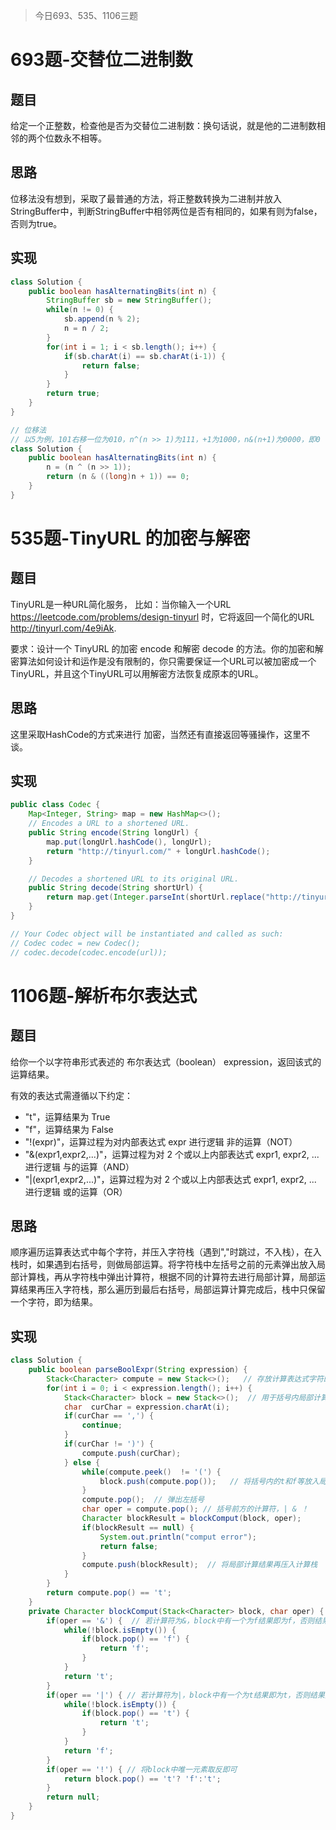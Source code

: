 > 今日693、535、1106三题

# 693题-交替位二进制数

## 题目

给定一个正整数，检查他是否为交替位二进制数：换句话说，就是他的二进制数相邻的两个位数永不相等。

## 思路

位移法没有想到，采取了最普通的方法，将正整数转换为二进制并放入StringBuffer中，判断StringBuffer中相邻两位是否有相同的，如果有则为false，否则为true。

## 实现

```java
class Solution {
    public boolean hasAlternatingBits(int n) {
        StringBuffer sb = new StringBuffer();
        while(n != 0) {
            sb.append(n % 2);
            n = n / 2;
        }
        for(int i = 1; i < sb.length(); i++) {
            if(sb.charAt(i) == sb.charAt(i-1)) {
                return false;
            }
        }
        return true;
    }
}
```

```java
// 位移法
// 以5为例，101右移一位为010，n^(n >> 1)为111，+1为1000，n&(n+1)为0000，即0
class Solution {
    public boolean hasAlternatingBits(int n) {
        n = (n ^ (n >> 1));
        return (n & ((long)n + 1)) == 0;
    }
}
```



# 535题-TinyURL 的加密与解密  

## 题目

TinyURL是一种URL简化服务， 比如：当你输入一个URL https://leetcode.com/problems/design-tinyurl 时，它将返回一个简化的URL http://tinyurl.com/4e9iAk.

要求：设计一个 TinyURL 的加密 encode 和解密 decode 的方法。你的加密和解密算法如何设计和运作是没有限制的，你只需要保证一个URL可以被加密成一个TinyURL，并且这个TinyURL可以用解密方法恢复成原本的URL。

## 思路

这里采取HashCode的方式来进行 加密，当然还有直接返回等骚操作，这里不谈。

## 实现

```java
public class Codec {
    Map<Integer, String> map = new HashMap<>();
    // Encodes a URL to a shortened URL.
    public String encode(String longUrl) {
        map.put(longUrl.hashCode(), longUrl);
        return "http://tinyurl.com/" + longUrl.hashCode();
    }

    // Decodes a shortened URL to its original URL.
    public String decode(String shortUrl) {
        return map.get(Integer.parseInt(shortUrl.replace("http://tinyurl.com/","")));
    }
}

// Your Codec object will be instantiated and called as such:
// Codec codec = new Codec();
// codec.decode(codec.encode(url));
```

# 1106题-解析布尔表达式  

## 题目

给你一个以字符串形式表述的 布尔表达式（boolean） expression，返回该式的运算结果。

有效的表达式需遵循以下约定：

* "t"，运算结果为 True
* "f"，运算结果为 False
* "!(expr)"，运算过程为对内部表达式 expr 进行逻辑 非的运算（NOT）
* "&(expr1,expr2,...)"，运算过程为对 2 个或以上内部表达式 expr1, expr2, ... 进行逻辑 与的运算（AND）
* "|(expr1,expr2,...)"，运算过程为对 2 个或以上内部表达式 expr1, expr2, ... 进行逻辑 或的运算（OR）

## 思路

顺序遍历运算表达式中每个字符，并压入字符栈（遇到","时跳过，不入栈），在入栈时，如果遇到右括号，则做局部运算。将字符栈中左括号之前的元素弹出放入局部计算栈，再从字符栈中弹出计算符，根据不同的计算符去进行局部计算，局部运算结果再压入字符栈，那么遍历到最后右括号，局部运算计算完成后，栈中只保留一个字符，即为结果。

## 实现

```java
class Solution {
    public boolean parseBoolExpr(String expression) {
        Stack<Character> compute = new Stack<>();   // 存放计算表达式字符的栈
        for(int i = 0; i < expression.length(); i++) {
            Stack<Character> block = new Stack<>();  // 用于括号内局部计算的栈
            char  curChar = expression.charAt(i);
            if(curChar == ',') {
                continue;
            }
            if(curChar != ')') {
                compute.push(curChar);
            } else {
                while(compute.peek()  != '(') {
                    block.push(compute.pop());   // 将括号内的t和f等放入局部计算的栈内
                }
                compute.pop();  // 弹出左括号
                char oper = compute.pop(); // 括号前方的计算符，| & ！
                Character blockResult = blockComput(block, oper);
                if(blockResult == null) {
                    System.out.println("comput error");
                    return false;
                }
                compute.push(blockResult);  // 将局部计算结果再压入计算栈
            }
        }
        return compute.pop() == 't';
    }
    private Character blockComput(Stack<Character> block, char oper) {
        if(oper == '&') {  // 若计算符为&，block中有一个为f结果即为f，否则结果为t
            while(!block.isEmpty()) {
                if(block.pop() == 'f') {
                    return 'f';
                }
            }
            return 't';
        }
        if(oper == '|') { // 若计算符为|，block中有一个为t结果即为t，否则结果为f
            while(!block.isEmpty()) {
                if(block.pop() == 't') {
                    return 't';
                }
            }
            return 'f';
        }
        if(oper == '!') { // 将block中唯一元素取反即可
            return block.pop() == 't'? 'f':'t';
        }
        return null;
    }
}
```

